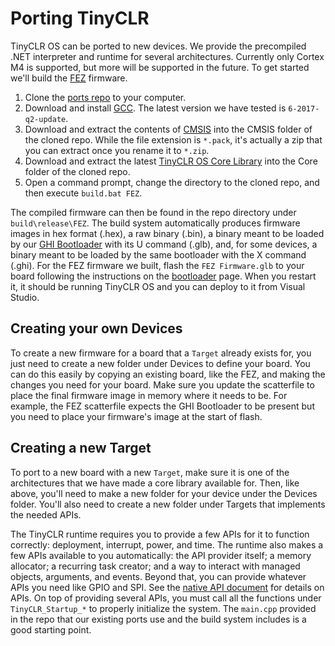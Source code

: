 # Porting TinyCLR

TinyCLR OS can be ported to new devices. We provide the precompiled .NET interpreter and runtime for several architectures. Currently only Cortex M4 is supported, but more will be supported in the future. To get started we'll build the [FEZ](../../hardware/FEZ.md) firmware.

1. Clone the [ports repo](https://github.com/ghi-electronics/TinyCLR-Ports) to your computer.
2. Download and install [GCC](https://developer.arm.com/open-source/gnu-toolchain/gnu-rm/downloads). The latest version we have tested is `6-2017-q2-update`.
3. Download and extract the contents of [CMSIS](https://github.com/ARM-software/CMSIS/releases/download/v4.3.0/ARM.CMSIS.4.3.0.pack) into the CMSIS folder of the cloned repo. While the file extension is `*.pack`, it's actually a zip that you can extract once you rename it to `*.zip`.
4. Download and extract the latest [TinyCLR OS Core Library](https://github.com/ghi-electronics/TinyCLR-Ports/releases) into the Core folder of the cloned repo.
5. Open a command prompt, change the directory to the cloned repo, and then execute `build.bat FEZ`.

The compiled firmware can then be found in the repo directory under `build\release\FEZ`. The build system automatically produces firmware images in hex format (.hex), a raw binary (.bin), a binary meant to be loaded by our [GHI Bootloader](../../hardware/bootloader.md) with its U command (.glb), and, for some devices, a binary meant to be loaded by the same bootloader with the X command (.ghi). For the FEZ firmware we built, flash the `FEZ Firmware.glb` to your board following the instructions on the [bootloader](../../hardware/bootloader.md) page. When you restart it, it should be running TinyCLR OS and you can deploy to it from Visual Studio.

## Creating your own Devices
To create a new firmware for a board that a `Target` already exists for, you just need to create a new folder under Devices to define your board. You can do this easily by copying an existing board, like the FEZ, and making the changes you need for your board. Make sure you update the scatterfile to place the final firmware image in memory where it needs to be. For example, the FEZ scatterfile expects the GHI Bootloader to be present but you need to place your firmware's image at the start of flash.

## Creating a new Target
To port to a new board with a new `Target`, make sure it is one of the architectures that we have made a core library available for. Then, like above, you'll need to make a new folder for your device under the Devices folder. You'll also need to create a new folder under Targets that implements the needed APIs. 

The TinyCLR runtime requires you to provide a few APIs for it to function correctly: deployment, interrupt, power, and time. The runtime also makes a few APIs available to you automatically: the API provider itself; a memory allocator; a recurring task creator; and a way to interact with managed objects, arguments, and events. Beyond that, you can provide whatever APIs you need like GPIO and SPI. See the [native API document](native_apis.md) for details on APIs. On top of providing several APIs, you must call all the functions under `TinyCLR_Startup_*` to properly initialize the system. The `main.cpp` provided in the repo that our existing ports use and the build system includes is a good starting point.
